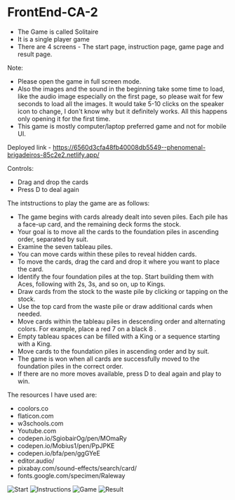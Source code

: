 # FrontEnd-CA-2
- The Game is called Solitaire
- It is a single player game
- There are 4 screens - The start page, instruction page, game page and result page.

Note:
- Please open the game in full screen mode.
- Also the images and the sound in the beginning take some time to load, like the audio image especially on the first page, so please wait for few seconds to load all the images. It would take 5-10 clicks on the speaker icon to change, I don't know why but it definitely works. All this happens only opening it for the first time.
- This game is mostly computer/laptop preferred game and not for mobile UI.

Deployed link - https://6560d3cfa48fb40008db5549--phenomenal-brigadeiros-85c2e2.netlify.app/

Controls:
- Drag and drop the cards
- Press D to deal again


The intstructions to play the game are as follows:
- The game begins with cards already dealt into seven piles. Each pile has a face-up card, and the remaining deck forms the stock.
- Your goal is to move all the cards to the foundation piles in ascending order, separated by suit.
- Examine the seven tableau piles.
- You can move cards within these piles to reveal hidden cards.
- To move the cards, drag the card and drop it where you want to place the card.
- Identify the four foundation piles at the top. Start building them with Aces, following with 2s, 3s, and so on, up to Kings.
- Draw cards from the stock to the waste pile by clicking or tapping on the stock.
- Use the top card from the waste pile or draw additional cards when needed.
- Move cards within the tableau piles in descending order and alternating colors. For example, place a red 7 on a black 8 .
- Empty tableau spaces can be filled with a King or a sequence starting with a King.
- Move cards to the foundation piles in ascending order and by suit.
- The game is won when all cards are successfully moved to the foundation piles in the correct order.
- If there are no more moves available, press D to deal again and play to win.

The resources I have used are:
- coolors.co
- flaticon.com
- w3schools.com
- Youtube.com
- codepen.io/SgiobairOg/pen/MOmaRy
- codepen.io/Mobius1/pen/PpJPKE
- codepen.io/bfa/pen/ggGYeE
- editor.audio/
- pixabay.com/sound-effects/search/card/
- fonts.google.com/specimen/Raleway


![Start](https://github.com/SahilK1720/FrontEnd-CA-2/assets/144338853/c5b2ccc9-d8ba-40b0-a0e0-b99a34a610af)
![Instructions](https://github.com/SahilK1720/FrontEnd-CA-2/assets/144338853/10395b4f-3281-4321-a734-9fec3d1989ba)
![Game](https://github.com/SahilK1720/FrontEnd-CA-2/assets/144338853/e92a6ff5-c9ad-482d-836d-a65b803c6063)
![Result](https://github.com/SahilK1720/FrontEnd-CA-2/assets/144338853/0593e6b4-4c7f-4497-98d2-b63fa773ac7e)


 
 
 
